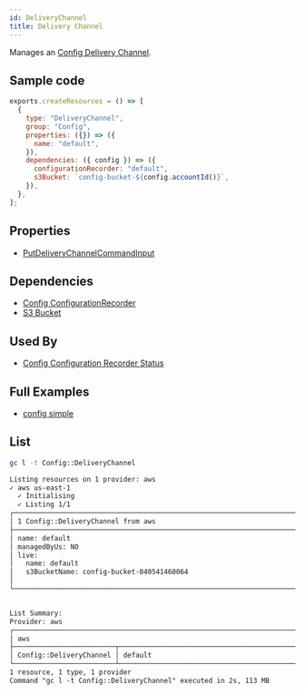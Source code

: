 ```yaml
---
id: DeliveryChannel
title: Delivery Channel
---
```


Manages an [Config Delivery Channel](https://console.aws.amazon.com/config/home?#/dashboard).

## Sample code

```js
exports.createResources = () => [
  {
    type: "DeliveryChannel",
    group: "Config",
    properties: ({}) => ({
      name: "default",
    }),
    dependencies: ({ config }) => ({
      configurationRecorder: "default",
      s3Bucket: `config-bucket-${config.accountId()}`,
    }),
  },
];
```

## Properties

- [PutDeliveryChannelCommandInput](https://docs.aws.amazon.com/AWSJavaScriptSDK/v3/latest/clients/client-config-service/interfaces/putdeliverychannelcommandinput.html)

## Dependencies

- [Config ConfigurationRecorder](./ConfigurationRecorder.md)
- [S3 Bucket](../S3/Bucket.md)

## Used By

- [Config Configuration Recorder Status](./ConfigurationRecorderStatus.md)

## Full Examples

- [config simple](https://github.com/grucloud/grucloud/tree/main/examples/aws/Config/config-simple)

## List

```sh
gc l -t Config::DeliveryChannel
```

```txt
Listing resources on 1 provider: aws
✓ aws us-east-1
  ✓ Initialising
  ✓ Listing 1/1
┌──────────────────────────────────────────────────────────────────────────────┐
│ 1 Config::DeliveryChannel from aws                                           │
├──────────────────────────────────────────────────────────────────────────────┤
│ name: default                                                                │
│ managedByUs: NO                                                              │
│ live:                                                                        │
│   name: default                                                              │
│   s3BucketName: config-bucket-840541460064                                   │
│                                                                              │
└──────────────────────────────────────────────────────────────────────────────┘


List Summary:
Provider: aws
┌─────────────────────────────────────────────────────────────────────────────┐
│ aws                                                                         │
├─────────────────────────┬───────────────────────────────────────────────────┤
│ Config::DeliveryChannel │ default                                           │
└─────────────────────────┴───────────────────────────────────────────────────┘
1 resource, 1 type, 1 provider
Command "gc l -t Config::DeliveryChannel" executed in 2s, 113 MB
```
